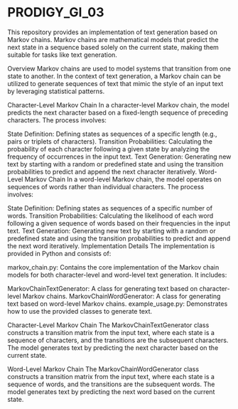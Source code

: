 # PRODIGY_GI_03
This repository provides an implementation of text generation based on Markov chains. Markov chains are mathematical models that predict the next state in a sequence based solely on the current state, making them suitable for tasks like text generation.

Overview
Markov chains are used to model systems that transition from one state to another. In the context of text generation, a Markov chain can be utilized to generate sequences of text that mimic the style of an input text by leveraging statistical patterns.

Character-Level Markov Chain
In a character-level Markov chain, the model predicts the next character based on a fixed-length sequence of preceding characters. The process involves:

State Definition: Defining states as sequences of a specific length (e.g., pairs or triplets of characters).
Transition Probabilities: Calculating the probability of each character following a given state by analyzing the frequency of occurrences in the input text.
Text Generation: Generating new text by starting with a random or predefined state and using the transition probabilities to predict and append the next character iteratively.
Word-Level Markov Chain
In a word-level Markov chain, the model operates on sequences of words rather than individual characters. The process involves:

State Definition: Defining states as sequences of a specific number of words.
Transition Probabilities: Calculating the likelihood of each word following a given sequence of words based on their frequencies in the input text.
Text Generation: Generating new text by starting with a random or predefined state and using the transition probabilities to predict and append the next word iteratively.
Implementation Details
The implementation is provided in Python and consists of:

markov_chain.py: Contains the core implementation of the Markov chain models for both character-level and word-level text generation. It includes:

MarkovChainTextGenerator: A class for generating text based on character-level Markov chains.
MarkovChainWordGenerator: A class for generating text based on word-level Markov chains.
example_usage.py: Demonstrates how to use the provided classes to generate text.

Character-Level Markov Chain
The MarkovChainTextGenerator class constructs a transition matrix from the input text, where each state is a sequence of characters, and the transitions are the subsequent characters. The model generates text by predicting the next character based on the current state.

Word-Level Markov Chain
The MarkovChainWordGenerator class constructs a transition matrix from the input text, where each state is a sequence of words, and the transitions are the subsequent words. The model generates text by predicting the next word based on the current state.
